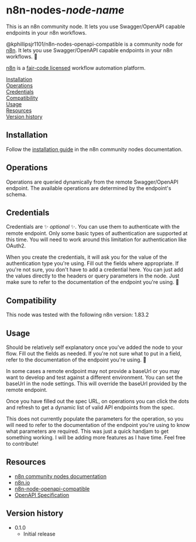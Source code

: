 # n8n-nodes-_node-name_

This is an n8n community node. It lets you use Swagger/OpenAPI capable endpoints in your n8n workflows.

@kphillipsjr1101/n8n-nodes-openapi-compatible is a community node for [n8n](https://n8n.io/). It lets you use Swagger/OpenAPI capable endpoints in your n8n workflows. 🚀

[n8n](https://n8n.io/) is a [fair-code licensed](https://docs.n8n.io/reference/license/) workflow automation platform.

[Installation](#installation)  
[Operations](#operations)  
[Credentials](#credentials)  <!-- delete if no auth needed -->  
[Compatibility](#compatibility)  
[Usage](#usage)  <!-- delete if not using this section -->  
[Resources](#resources)  
[Version history](#version-history)  <!-- delete if not using this section -->  

## Installation

Follow the [installation guide](https://docs.n8n.io/integrations/community-nodes/installation/) in the n8n community nodes documentation.

## Operations

Operations are queried dynamically from the remote Swagger/OpenAPI endpoint. The available operations are determined by the endpoint's schema.

## Credentials

Credentials are ✨ _optional_ ✨. You can use them to authenticate with the remote endpoint. Only some basic types of authentication are supported at this time. You will need to work around this limitation for authentication like OAuth2.

When you create the credentials, it will ask you for the value of the authentication type you're using. Fill out the fields where appropriate. If you're not sure, you don't have to add a credential here. You can just add the values directly to the headers or query parameters in the node. Just make sure to refer to the documentation of the endpoint you're using. 📑

## Compatibility

This node was tested with the following n8n version:
1.83.2

## Usage

Should be relatively self explanatory once you've added the node to your flow. Fill out the fields as needed. If you're not sure what to put in a field, refer to the documentation of the endpoint you're using. 📑

In some cases a remote endpoint may not provide a baseUrl or you may want to develop and test against a different environment. You can set the baseUrl in the node settings. This will override the baseUrl provided by the remote endpoint.

Once you have filled out the spec URL, on operations you can click the dots and refresh to get a dynamic list of valid API endpoints from the spec.

This does not currently populate the parameters for the operation, so you will need to refer to the documentation of the endpoint you're using to know what parameters are required. This was just a quick handjam to get something working. I will be adding more features as I have time. Feel free to contribute!

## Resources

* [n8n community nodes documentation](https://docs.n8n.io/integrations/community-nodes/)
* [n8n.io](https://n8n.io/)
* [n8n-node-openapi-compatible](https://github.com/kphillipsjr1101/n8n-nodes-openapi-compatible)
* [OpenAPI Specification](https://github.com/OAI/OpenAPI-Specification)

## Version history

* 0.1.0
  * Initial release
